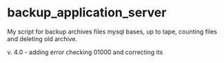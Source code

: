 backup_application_server
=========================
My script for backup archives files mysql bases, up to tape, counting files and deleting old archive.


v. 4.0 - adding error checking 01000 and correcting its
